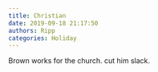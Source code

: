 ```yaml
---
title: Christian
date: 2019-09-18 21:17:50
authors: Ripp
categories: Holiday
---
```


 Brown works for the church.
cut him slack.